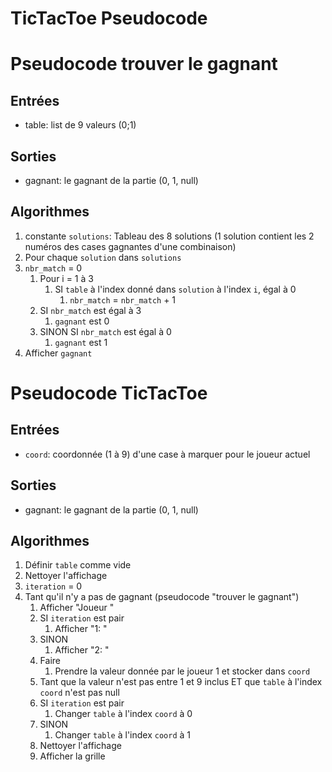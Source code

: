 # TicTacToe Pseudocode

# Pseudocode trouver le gagnant
## Entrées
- table: list de 9 valeurs (0;1)

## Sorties
- gagnant: le gagnant de la partie (0, 1, null)

## Algorithmes
1. constante `solutions`: Tableau des 8 solutions (1 solution contient les 2 numéros des cases gagnantes d'une combinaison)
1. Pour chaque `solution` dans `solutions`
1. `nbr_match` = 0
   1. Pour i = 1 à 3
      1. SI `table` à l'index donné dans `solution` à l'index `i`, égal à 0
         1. `nbr_match` = `nbr_match` + 1
   1. SI `nbr_match` est égal à 3
      1. `gagnant` est 0
   1. SINON SI `nbr_match` est égal à 0
      1. `gagnant` est 1
1. Afficher `gagnant`

# Pseudocode TicTacToe
## Entrées
- `coord`: coordonnée (1 à 9) d'une case à marquer pour le joueur actuel

## Sorties
- gagnant: le gagnant de la partie (0, 1, null)

## Algorithmes
1. Définir `table` comme vide
1. Nettoyer l'affichage
1. `iteration` = 0
1. Tant qu'il n'y a pas de gagnant (pseudocode "trouver le gagnant")
   1. Afficher "Joueur "
   1. SI `iteration` est pair
      1. Afficher "1: "
   1. SINON
      1. Afficher "2: "
   1. Faire
      1. Prendre la valeur donnée par le joueur 1 et stocker dans `coord`
   1. Tant que la valeur n'est pas entre 1 et 9 inclus ET que `table` à l'index `coord` n'est pas null
   1. SI `iteration` est pair
      1. Changer `table` à l'index `coord` à 0
   1. SINON
      1. Changer `table` à l'index `coord` à 1
   1. Nettoyer l'affichage
   1. Afficher la grille